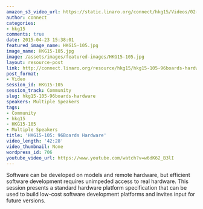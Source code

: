 ```yaml
---
amazon_s3_video_url: https://static.linaro.org/connect/hkg15/Videos/02-09-Monday/HKG15-105+96Boards+Hardware.mp4
author: connect
categories:
- hkg15
comments: true
date: 2015-04-23 15:38:01
featured_image_name: HKG15-105.jpg
image_name: HKG15-105.jpg
image: /assets/images/featured-images/HKG15-105.jpg
layout: resource-post
link: http://connect.linaro.org/resource/hkg15/hkg15-105-96boards-hardware/
post_format:
- Video
session_id: HKG15-105
session_track: Community
slug: hkg15-105-96boards-hardware
speakers: Multiple Speakers
tags:
- Community
- hkg15
- HKG15-105
- Multiple Speakers
title: 'HKG15-105: 96Boards Hardware'
video_length: '42:28'
video_thumbnail: None
wordpress_id: 706
youtube_video_url: https://www.youtube.com/watch?v=w6dK62_B3lI
---
```


Software can be developed on models and remote hardware, but efficient software development requires unimpeded access to real hardware. This session presents a standard hardware platform specification that can be used to build low-cost software development platforms and invites input for future versions.
